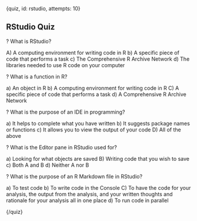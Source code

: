 
{quiz, id: rstudio, attempts: 10}

## RStudio Quiz

? What is RStudio?

A) A computing environment for writing code in R
b) A specific piece of code that performs a task
c) The Comprehensive R Archive Network
d) The libraries needed to use R code on your computer

? What is a function in R?

a) An object in R
b) A computing environment for writing code in R
C) A specific piece of code that performs a task
d) A Comprehensive R Archive Network

? What is the purpose of an IDE in programming?

a) It helps to complete what you have written
b) It suggests package names or functions
c) It allows you to view the output of your code
D) All of the above

? What is the Editor pane in RStudio used for?

a) Looking for what objects are saved
B) Writing code that you wish to save
c) Both A and B
d) Neither A nor B

? What is the purpose of an R Markdown file in RStudio?

a) To test code
b) To write code in the Console
C) To have the code for your analysis, the output from the analysis, and your written thoughts and rationale for your analysis all in one place
d) To run code in parallel

{/quiz}
